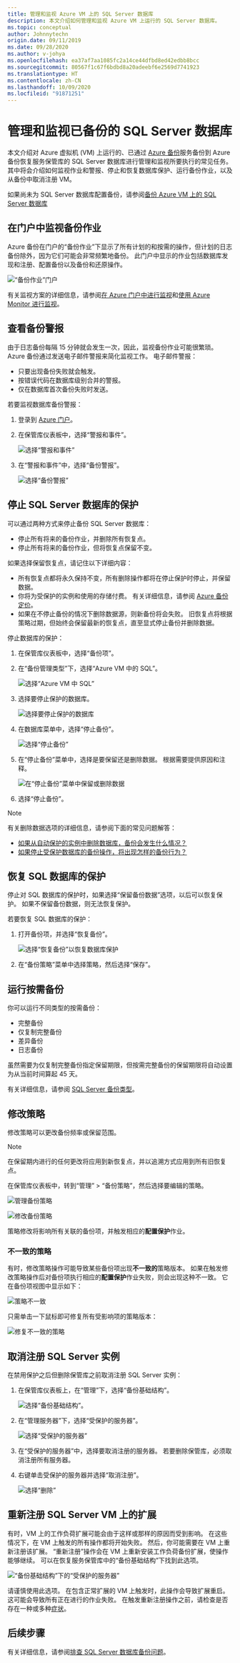 ```yaml
---
title: 管理和监视 Azure VM 上的 SQL Server 数据库
description: 本文介绍如何管理和监视 Azure VM 上运行的 SQL Server 数据库。
ms.topic: conceptual
author: Johnnytechn
origin.date: 09/11/2019
ms.date: 09/28/2020
ms.author: v-johya
ms.openlocfilehash: ea37af7aa1085fc2a14ce44dfbd8ed42edbb8bcc
ms.sourcegitcommit: 80567f1c67f6bdbd8a20adeebf6e2569d7741923
ms.translationtype: HT
ms.contentlocale: zh-CN
ms.lasthandoff: 10/09/2020
ms.locfileid: "91871251"
---
```

# <a name="manage-and-monitor-backed-up-sql-server-databases"></a>管理和监视已备份的 SQL Server 数据库

本文介绍对 Azure 虚拟机 (VM) 上运行的、已通过 [Azure 备份](backup-overview.md)服务备份到 Azure 备份恢复服务保管库的 SQL Server 数据库进行管理和监视所要执行的常见任务。 其中将会介绍如何监视作业和警报、停止和恢复数据库保护、运行备份作业，以及从备份中取消注册 VM。

如果尚未为 SQL Server 数据库配置备份，请参阅[备份 Azure VM 上的 SQL Server 数据库](backup-azure-sql-database.md)

## <a name="monitor-backup-jobs-in-the-portal"></a>在门户中监视备份作业

Azure 备份在门户的“备份作业”下显示了所有计划的和按需的操作，但计划的日志备份除外，因为它们可能会非常频繁地备份。 此门户中显示的作业包括数据库发现和注册、配置备份以及备份和还原操作。

![“备份作业”门户](./media/backup-azure-sql-database/jobs-list.png)

有关监视方案的详细信息，请参阅[在 Azure 门户中进行监视](backup-azure-monitoring-built-in-monitor.md)和[使用 Azure Monitor 进行监视](backup-azure-monitoring-use-azuremonitor.md)。  

## <a name="view-backup-alerts"></a>查看备份警报

由于日志备份每隔 15 分钟就会发生一次，因此，监视备份作业可能很繁琐。 Azure 备份通过发送电子邮件警报来简化监视工作。 电子邮件警报：

- 只要出现备份失败就会触发。
- 按错误代码在数据库级别合并的警报。
- 仅在数据库首次备份失败时发送。

若要监视数据库备份警报：

1. 登录到 [Azure 门户](https://portal.azure.cn)。

2. 在保管库仪表板中，选择“警报和事件”。

   ![选择“警报和事件”](./media/backup-azure-sql-database/vault-menu-alerts-events.png)

3. 在“警报和事件”中，选择“备份警报”。

   ![选择“备份警报”](./media/backup-azure-sql-database/backup-alerts-dashboard.png)

## <a name="stop-protection-for-a-sql-server-database"></a>停止 SQL Server 数据库的保护

可以通过两种方式来停止备份 SQL Server 数据库：

- 停止所有将来的备份作业，并删除所有恢复点。
- 停止所有将来的备份作业，但将恢复点保留不变。

如果选择保留恢复点，请记住以下详细内容：

- 所有恢复点都将永久保持不变，所有删除操作都将在停止保护时停止，并保留数据。
- 你将为受保护的实例和使用的存储付费。 有关详细信息，请参阅 [Azure 备份定价](https://www.azure.cn/pricing/details/backup/)。
- 如果在不停止备份的情况下删除数据源，则新备份将会失败。 旧恢复点将根据策略过期，但始终会保留最新的恢复点，直至显式停止备份并删除数据。

停止数据库的保护：

1. 在保管库仪表板中，选择“备份项”。

2. 在“备份管理类型”下，选择“Azure VM 中的 SQL”。 

    ![选择“Azure VM 中 SQL”](./media/backup-azure-sql-database/sql-restore-backup-items.png)

3. 选择要停止保护的数据库。

    ![选择要停止保护的数据库](./media/backup-azure-sql-database/sql-restore-sql-in-vm.png)

4. 在数据库菜单中，选择“停止备份”。

    ![选择“停止备份”](./media/backup-azure-sql-database/stop-db-button.png)

5. 在“停止备份”菜单中，选择是要保留还是删除数据。 根据需要提供原因和注释。

    ![在“停止备份”菜单中保留或删除数据](./media/backup-azure-sql-database/stop-backup-button.png)

6. 选择“停止备份”。

> [!NOTE]
>
>有关删除数据选项的详细信息，请参阅下面的常见问题解答：
>
>- [如果从自动保护的实例中删除数据库，备份会发生什么情况？](faq-backup-sql-server.md#if-i-delete-a-database-from-an-autoprotected-instance-what-will-happen-to-the-backups)
>- [如果停止受保护数据库的备份操作，将出现怎样的备份行为？](faq-backup-sql-server.md#if-i-change-the-name-of-the-database-after-it-has-been-protected-what-will-be-the-behavior)
>
>

## <a name="resume-protection-for-a-sql-database"></a>恢复 SQL 数据库的保护

停止对 SQL 数据库的保护时，如果选择“保留备份数据”选项，以后可以恢复保护。 如果不保留备份数据，则无法恢复保护。

若要恢复 SQL 数据库的保护：

1. 打开备份项，并选择“恢复备份”。

    ![选择“恢复备份”以恢复数据库保护](./media/backup-azure-sql-database/resume-backup-button.png)

2. 在“备份策略”菜单中选择策略，然后选择“保存”。 

## <a name="run-an-on-demand-backup"></a>运行按需备份

你可以运行不同类型的按需备份：

- 完整备份
- 仅复制完整备份
- 差异备份
- 日志备份

虽然需要为仅复制完整备份指定保留期限，但按需完整备份的保留期限将自动设置为从当前时间算起 45 天。

有关详细信息，请参阅 [SQL Server 备份类型](backup-architecture.md#sql-server-backup-types)。

## <a name="modify-policy"></a>修改策略

修改策略可以更改备份频率或保留范围。

> [!NOTE]
> 在保留期内进行的任何更改将应用到新恢复点，并以追溯方式应用到所有旧恢复点。

在保管库仪表板中，转到“管理” > “备份策略”，然后选择要编辑的策略。 

  ![管理备份策略](./media/backup-azure-sql-database/modify-backup-policy.png)

  ![修改备份策略](./media/backup-azure-sql-database/modify-backup-policy-impact.png)

策略修改将影响所有关联的备份项，并触发相应的**配置保护**作业。

### <a name="inconsistent-policy"></a>不一致的策略

有时，修改策略操作可能导致某些备份项出现**不一致的**策略版本。 如果在触发修改策略操作后对备份项执行相应的**配置保护**作业失败，则会出现这种不一致。 它在备份项视图中显示如下：

  ![策略不一致](./media/backup-azure-sql-database/inconsistent-policy.png)

只需单击一下鼠标即可修复所有受影响项的策略版本：

  ![修复不一致的策略](./media/backup-azure-sql-database/fix-inconsistent-policy.png)

## <a name="unregister-a-sql-server-instance"></a>取消注册 SQL Server 实例

在禁用保护之后但删除保管库之前取消注册 SQL Server 实例：

1. 在保管库仪表板上，在“管理”下，选择“备份基础结构”。   

   ![选择“备份基础结构”。](./media/backup-azure-sql-database/backup-infrastructure-button.png)

2. 在“管理服务器”下，选择“受保护的服务器”。 

   ![选择“受保护的服务器”](./media/backup-azure-sql-database/protected-servers.png)

3. 在“受保护的服务器”中，选择要取消注册的服务器。 若要删除保管库，必须取消注册所有服务器。

4. 右键单击受保护的服务器并选择“取消注册”。

   ![选择“删除”](./media/backup-azure-sql-database/delete-protected-server.jpg)

## <a name="re-register-extension-on-the-sql-server-vm"></a>重新注册 SQL Server VM 上的扩展

有时，VM 上的工作负荷扩展可能会由于这样或那样的原因而受到影响。 在这些情况下，在 VM 上触发的所有操作都将开始失败。 然后，你可能需要在 VM 上重新注册该扩展。 “重新注册”操作会在 VM 上重新安装工作负荷备份扩展，使操作能够继续。 可以在恢复服务保管库中的“备份基础结构”下找到此选项。

![“备份基础结构”下的“受保护的服务器”](./media/backup-azure-sql-database/protected-servers-backup-infrastructure.png)

请谨慎使用此选项。 在包含正常扩展的 VM 上触发时，此操作会导致扩展重启。 这可能会导致所有正在进行的作业失败。 在触发重新注册操作之前，请检查是否存在一种或多种[症状](backup-sql-server-azure-troubleshoot.md#re-registration-failures)。

## <a name="next-steps"></a>后续步骤

有关详细信息，请参阅[排查 SQL Server 数据库备份问题](backup-sql-server-azure-troubleshoot.md)。


